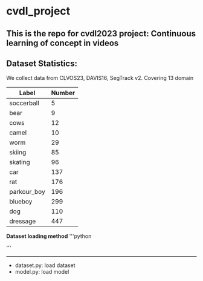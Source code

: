 # cvdl_project
This is the repo for cvdl2023 project: Continuous learning of concept in videos
---
## Dataset Statistics:
We collect data from CLVOS23, DAVIS16, SegTrack v2.
Covering 13 domain

| Label | Number|
| --- | --- |
| soccerball | 5 | 
| bear | 9 |
| cows | 12 | 
| camel | 10 |
| worm | 29 | 
| skiing | 85 |
| skating | 96 |
| car | 137|
| rat | 176 |
| parkour_boy | 196 | 
| blueboy | 299 |
| dog | 110 |
| dressage | 447 | 


**Dataset loading method**
'''python

'''



---
* dataset.py: load dataset
* model.py: load model

